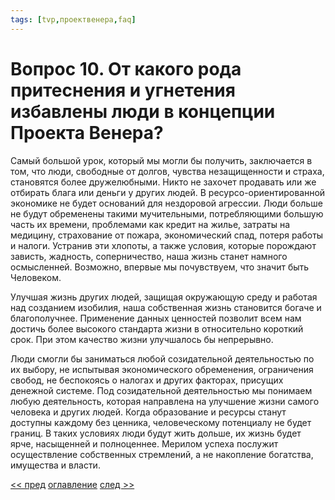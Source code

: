 ```yaml
---
tags: [tvp,проектвенера,faq]
---
```

# Вопрос 10. От какого рода притеснения и угнетения избавлены люди в концепции Проекта Венера?

Самый большой урок, который мы могли бы получить, заключается в том, что люди, свободные от долгов, чувства незащищенности и страха, становятся более дружелюбными. Никто не захочет продавать или же отбирать блага или деньги у других людей. В ресурсо-ориентированной экономике не будет оснований для нездоровой агрессии. Люди больше не будут обременены такими мучительными, потребляющими большую часть их времени, проблемами как кредит на жилье, затраты на медицину, страхование от пожара, экономический спад, потеря работы и налоги. Устранив эти хлопоты, а также условия, которые порождают зависть, жадность, соперничество, наша жизнь станет намного осмысленней. Возможно, впервые мы почувствуем, что значит быть Человеком.

Улучшая жизнь других людей, защищая окружающую среду и работая над созданием изобилия, наша собственная жизнь становится богаче и благополучнее. Применение данных ценностей позволит всем нам достичь более высокого стандарта жизни в относительно короткий срок. При этом качество жизни улучшалось бы непрерывно.

Люди смогли бы заниматься любой созидательной деятельностью по их выбору, не испытывая экономического обременения, ограничения свобод, не беспокоясь о налогах и других факторах, присущих денежной системе. Под созидательной деятельностью мы понимаем любую деятельность, которая направлена на улучшение жизни самого человека и других людей. Когда образование и ресурсы станут доступны каждому без ценника, человеческому потенциалу не будет границ. В таких условиях люди будут жить дольше, их жизнь будет ярче, насыщенней и полноценнее. Мерилом успеха послужит осуществление собственных стремлений, а не накопление богатства, имущества и власти.

[<< пред](Вопрос%209.%20Будут%20ли%20региональные%20различия%20иметь%20такое%20же%20сильное%20влияние,%20как%20сегодня.md) [оглавление](FAQ%20%D0%BF%D0%BE%20%D0%BF%D1%80%D0%BE%D0%B5%D0%BA%D1%82%D1%83%2·0%C2%AB%D0%92%D0%B5%D0%BD%D0%B5%D1%80%D0%B0%C2%BB.md) [след >>](Вопрос%2011.%20В%20чем%20заключается%20самый%20важный%20аспект%20Проекта%20Венера.md)
